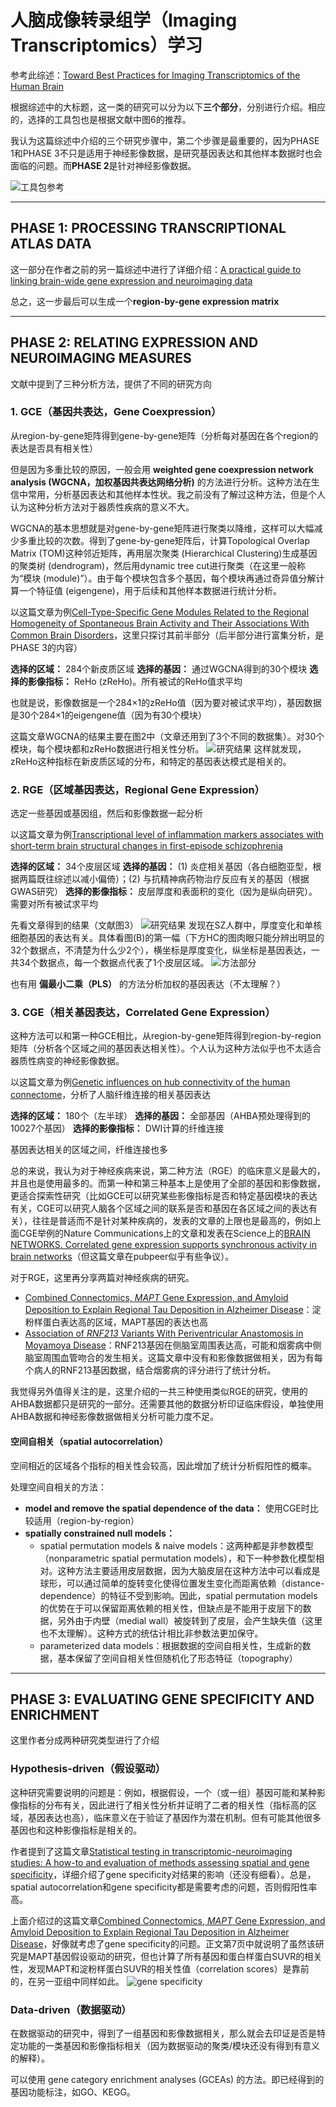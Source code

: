 # 人脑成像转录组学（Imaging Transcriptomics）学习

参考此综述：[Toward Best Practices for Imaging Transcriptomics of the Human Brain](https://linkinghub.elsevier.com/retrieve/pii/S0006322322017103)

根据综述中的大标题，这一类的研究可以分为以下**三个部分**，分别进行介绍。相应的，选择的工具包也是根据文献中图6的推荐。

我认为这篇综述中介绍的三个研究步骤中，第二个步骤是最重要的，因为PHASE 1和PHASE 3不只是适用于神经影像数据，是研究基因表达和其他样本数据时也会面临的问题。而**PHASE 2**是针对神经影像数据。

![工具包参考](Imaging_Transcriptomics-1.png)

---

## PHASE 1: PROCESSING TRANSCRIPTIONAL ATLAS DATA
这一部分在作者之前的另一篇综述中进行了详细介绍：[A practical guide to linking brain-wide gene expression and neuroimaging data](https://linkinghub.elsevier.com/retrieve/pii/S1053811919300114)

总之，这一步最后可以生成一个**region-by-gene expression matrix**

---

## PHASE 2: RELATING EXPRESSION AND NEUROIMAGING MEASURES
文献中提到了三种分析方法，提供了不同的研究方向

### 1. GCE（基因共表达，Gene Coexpression）
从region-by-gene矩阵得到gene-by-gene矩阵（分析每对基因在各个region的表达是否具有相关性）

但是因为多重比较的原因，一般会用 **weighted gene coexpression network analysis (WGCNA，加权基因共表达网络分析)** 的方法进行分析。这种方法在生信中常用，分析基因表达和其他样本性状。我之前没有了解过这种方法，但是个人认为这种分析方法对于器质性疾病的意义不大。

WGCNA的基本思想就是对gene-by-gene矩阵进行聚类以降维，这样可以大幅减少多重比较的次数。得到了gene-by-gene矩阵后，计算Topological Overlap Matrix (TOM)这种邻近矩阵，再用层次聚类 (Hierarchical Clustering)生成基因的聚类树 (dendrogram)，然后用dynamic tree cut进行聚类（在这里一般称为“模块 (module)”）。由于每个模块包含多个基因，每个模块再通过奇异值分解计算一个特征值 (eigengene)，用于后续和其他样本数据进行统计分析。

以这篇文章为例[Cell-Type-Specific Gene Modules Related to the Regional Homogeneity of Spontaneous Brain Activity and Their Associations With Common Brain Disorders](https://www.frontiersin.org/articles/10.3389/fnins.2021.639527/full)，这里只探讨其前半部分（后半部分进行富集分析，是PHASE 3的内容）

**选择的区域：** 284个新皮质区域
**选择的基因：** 通过WGCNA得到的30个模块
**选择的影像指标：** ReHo (zReHo)。所有被试的ReHo值求平均

也就是说，影像数据是一个284×1的zReHo值（因为要对被试求平均），基因数据是30个284×1的eigengene值（因为有30个模块）

这篇文章WGCNA的结果主要在图2中（文章还用到了3个不同的数据集）。对30个模块，每个模块都和zReHo数据进行相关性分析。
![研究结果](Imaging_Transcriptomics-4.png)
这样就发现，zReHo这种指标在新皮质区域的分布，和特定的基因表达模式是相关的。

### 2. RGE（区域基因表达，Regional Gene Expression）
选定一些基因或基因组，然后和影像数据一起分析

以这篇文章为例[Transcriptional level of inflammation markers associates with short-term brain structural changes in first-episode schizophrenia](https://bmcmedicine.biomedcentral.com/articles/10.1186/s12916-023-02963-y)

**选择的区域：** 34个皮层区域
**选择的基因：** (1) 炎症相关基因（各白细胞亚型，根据两篇既往综述以减小偏倚）；(2) 与抗精神病药物治疗反应有关的基因（根据GWAS研究）
**选择的影像指标：** 皮层厚度和表面积的变化（因为是纵向研究）。需要对所有被试求平均

先看文章得到的结果（文献图3）
![研究结果](Imaging_Transcriptomics-2.png)
发现在SZ人群中，厚度变化和单核细胞基因的表达有关。具体看图(B)的第一幅（下方HC的图肉眼只能分辨出明显的32个数据点，不清楚为什么少2个），横坐标是厚度变化，纵坐标是基因表达，一共34个数据点，每一个数据点代表了1个皮层区域。
![方法部分](Imaging_Transcriptomics-3.png)

也有用 **偏最小二乘（PLS）** 的方法分析加权的基因表达（不太理解？）

### 3. CGE（相关基因表达，Correlated Gene Expression）
这种方法可以和第一种GCE相比，从region-by-gene矩阵得到region-by-region矩阵（分析各个区域之间的基因表达相关性）。个人认为这种方法似乎也不太适合器质性病变的神经影像数据。

以这篇文章为例[Genetic influences on hub connectivity of the human connectome](https://www.nature.com/articles/s41467-021-24306-2)，分析了人脑纤维连接的相关基因表达

**选择的区域：** 180个（左半球）
**选择的基因：** 全部基因（AHBA预处理得到的10027个基因）
**选择的影像指标：** DWI计算的纤维连接

基因表达相关的区域之间，纤维连接也多

总的来说，我认为对于神经疾病来说，第二种方法（RGE）的临床意义是最大的，并且也是使用最多的。而第一种和第三种基本上是使用了全部的基因和影像数据，更适合探索性研究（比如GCE可以研究某些影像指标是否和特定基因模块的表达有关，CGE可以研究人脑各个区域之间的联系是否和基因在各区域之间的表达有关），往往是普适而不是针对某种疾病的，发表的文章的上限也是最高的，例如上面CGE举例的Nature Communications上的文章和发表在Science上的[BRAIN NETWORKS. Correlated gene expression supports synchronous activity in brain networks](https://www.science.org/doi/10.1126/science.1255905)（但这篇文章在pubpeer似乎有些争议）。

对于RGE，这里再分享两篇对神经疾病的研究。

- [Combined Connectomics, <span style="font-variant:small-caps;"> <i>MAPT</i> </span> Gene Expression, and Amyloid Deposition to Explain Regional Tau Deposition in Alzheimer Disease](https://onlinelibrary.wiley.com/doi/10.1002/ana.26818)：淀粉样蛋白表达高的区域，MAPT基因的表达也高
- [Association of <i>RNF213</i> Variants With Periventricular Anastomosis in Moyamoya Disease](https://www.ahajournals.org/doi/10.1161/STROKEAHA.121.038066)：RNF213基因在侧脑室周围表达高，可能和烟雾病中侧脑室周围血管吻合的发生相关。这篇文章中没有和影像数据做相关，因为有每个病人的RNF213基因数据，结合烟雾病的评分进行了统计分析。

我觉得另外值得关注的是，这里介绍的一共三种使用类似RGE的研究，使用的AHBA数据都只是研究的一部分。还需要其他的数据分析印证临床假设，单独使用AHBA数据和神经影像数据做相关分析可能力度不足。

#### 空间自相关（spatial autocorrelation）
空间相近的区域各个指标的相关性会较高，因此增加了统计分析假阳性的概率。

处理空间自相关的方法：
-  **model and remove the spatial dependence of the data：** 使用CGE时比较适用（region-by-region）
-  **spatially constrained null models：**
    - spatial permutation models & naive models：这两种都是非参数模型（nonparametric spatial permutation models），和下一种参数化模型相对。这种方法主要适用皮层数据，因为大脑皮层在这种方法中可以看成是球形，可以通过简单的旋转变化使得位置发生变化而距离依赖（distance-dependence）的特征不受到影响。因此，spatial permutation models的优势在于可以保留距离依赖的相关性，但缺点是不能用于皮层下的数据，另外由于内壁（medial wall）被旋转到了皮层，会产生缺失值（这里也不太理解）。这种方式的统估计相比非参数法更加保守。
    - parameterized data models：根据数据的空间自相关性，生成新的数据，基本保留了空间自相关性但随机化了形态特征（topography）

---

## PHASE 3: EVALUATING GENE SPECIFICITY AND ENRICHMENT
这里作者分成两种研究类型进行了介绍

### Hypothesis-driven（假设驱动）
这种研究需要说明的问题是：例如，根据假设，一个（或一组）基因可能和某种影像指标的分布有关，因此进行了相关性分析并证明了二者的相关性（指标高的区域，基因表达也高），临床意义在于验证了基因作为潜在机制。但有可能其他很多基因也和这种影像指标是相关的。

作者提到了这篇文章[Statistical testing in transcriptomic-neuroimaging studies: A how-to and evaluation of methods assessing spatial and gene specificity](https://onlinelibrary.wiley.com/doi/full/10.1002/hbm.25711)，详细介绍了gene specificity对结果的影响（还没有细看）。总是，spatial autocorrelation和gene specificity都是需要考虑的问题，否则假阳性率高。

上面介绍过的这篇文章[Combined Connectomics, <span style="font-variant:small-caps;"> <i>MAPT</i> </span> Gene Expression, and Amyloid Deposition to Explain Regional Tau Deposition in Alzheimer Disease](https://onlinelibrary.wiley.com/doi/10.1002/ana.26818)，好像就考虑了gene specificity的问题。正文第7页中就说明了虽然该研究是MAPT基因假设驱动的研究，但也计算了所有基因和蛋白样蛋白SUVR的相关性，发现MAPT和淀粉样蛋白SUVR的相关性值（correlation scores）是靠前的，在另一亚组中同样如此。
![gene specificity](Imaging_Transcriptomics-5.png)

### Data-driven（数据驱动）
在数据驱动的研究中，得到了一组基因和影像数据相关，那么就会去印证是否是特定功能的一类基因和影像指标相关（因为数据驱动的聚类/模块还没有得到有意义的解释）。

可以使用 gene category enrichment analyses (GCEAs) 的方法。即已经得到的基因功能标注，如GO、KEGG。